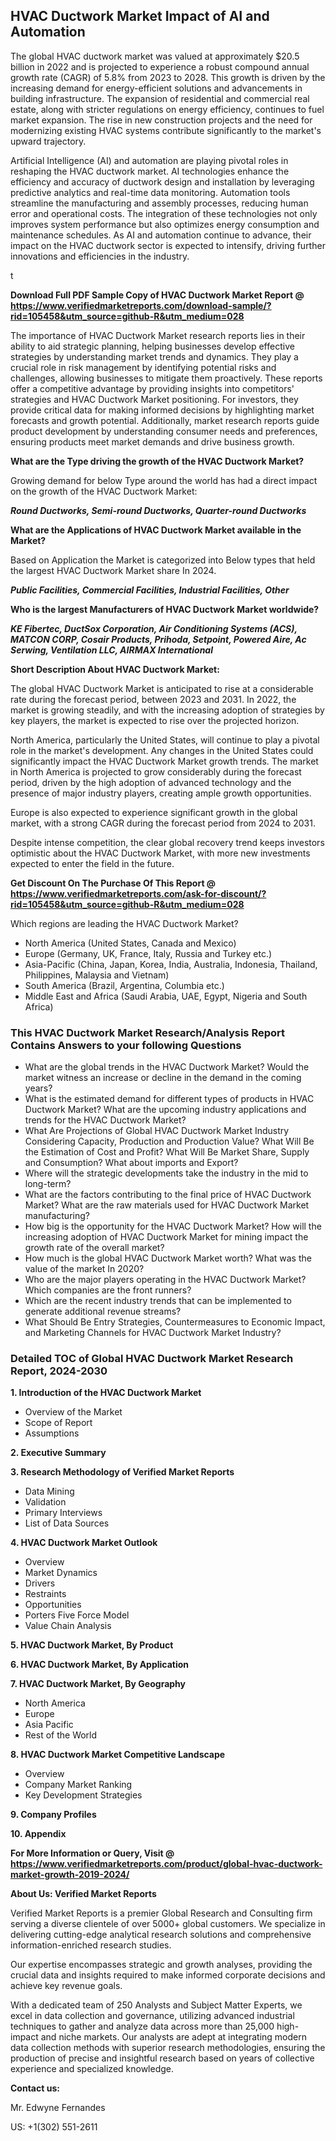 <h2>HVAC Ductwork Market Impact of AI and Automation</h2><p>The global HVAC ductwork market was valued at approximately $20.5 billion in 2022 and is projected to experience a robust compound annual growth rate (CAGR) of 5.8% from 2023 to 2028. This growth is driven by the increasing demand for energy-efficient solutions and advancements in building infrastructure. The expansion of residential and commercial real estate, along with stricter regulations on energy efficiency, continues to fuel market expansion. The rise in new construction projects and the need for modernizing existing HVAC systems contribute significantly to the market's upward trajectory.</p><p>Artificial Intelligence (AI) and automation are playing pivotal roles in reshaping the HVAC ductwork market. AI technologies enhance the efficiency and accuracy of ductwork design and installation by leveraging predictive analytics and real-time data monitoring. Automation tools streamline the manufacturing and assembly processes, reducing human error and operational costs. The integration of these technologies not only improves system performance but also optimizes energy consumption and maintenance schedules. As AI and automation continue to advance, their impact on the HVAC ductwork sector is expected to intensify, driving further innovations and efficiencies in the industry.</p>t</p><p id="" class=""><strong>Download Full PDF Sample Copy of HVAC Ductwork Market Report @ <a href="https://www.verifiedmarketreports.com/download-sample/?rid=105458&utm_source=github-R&utm_medium=028" target="_blank">https://www.verifiedmarketreports.com/download-sample/?rid=105458&utm_source=github-R&utm_medium=028</a></strong></p><p>The importance of&nbsp;HVAC Ductwork Market research reports lies in their ability to aid strategic planning, helping businesses develop effective strategies by understanding market trends and dynamics. They play a crucial role in risk management by identifying potential risks and challenges, allowing businesses to mitigate them proactively. These reports offer a competitive advantage by providing insights into competitors' strategies and HVAC Ductwork Market positioning. For investors, they provide critical data for making informed decisions by highlighting market forecasts and growth potential. Additionally, market research reports guide product development by understanding consumer needs and preferences, ensuring products meet market demands and drive business growth.</p><p><strong>What are the&nbsp;Type driving the growth of the HVAC Ductwork Market?</strong></p><p id="" class="">Growing demand for below Type around the world has had a direct impact on the growth of the HVAC Ductwork Market:</p><em><strong>Round Ductworks, Semi-round Ductworks, Quarter-round Ductworks</strong></em></p><strong>What are the&nbsp;Applications&nbsp;of HVAC Ductwork Market available in the Market?</strong></p><p id="" class="">Based on Application the Market is categorized into Below types that held the largest HVAC Ductwork Market share In 2024.</p><em><strong>Public Facilities, Commercial Facilities, Industrial Facilities, Other</strong></em></p><strong>Who is the largest Manufacturers of HVAC Ductwork Market worldwide?</strong></p><p><em><strong>KE Fibertec, DuctSox Corporation, Air Conditioning Systems (ACS), MATCON CORP, Cosair Products, Prihoda, Setpoint, Powered Aire, Ac Serwing, Ventilation LLC, AIRMAX International</strong></em></p><p id="" class=""><strong>Short Description About HVAC Ductwork Market:</strong></p><p>The global HVAC Ductwork Market is anticipated to rise at a considerable rate during the forecast period, between 2023 and 2031. In 2022, the market is growing steadily, and with the increasing adoption of strategies by key players, the market is expected to rise over the projected horizon.</p><p>North America, particularly the United States, will continue to play a pivotal role in the market's development. Any changes in the United States could significantly impact the HVAC Ductwork Market growth trends. The market in North America is projected to grow considerably during the forecast period, driven by the high adoption of advanced technology and the presence of major industry players, creating ample growth opportunities.</p><p>Europe is also expected to experience significant growth in the global market, with a strong CAGR during the forecast period from 2024 to 2031.</p><p>Despite intense competition, the clear global recovery trend keeps investors optimistic about the HVAC Ductwork Market, with more new investments expected to enter the field in the future.</p><p id="" class=""><strong>Get Discount On The Purchase Of This Report @ <a href="https://www.verifiedmarketreports.com/ask-for-discount/?rid=105458&utm_source=github-R&utm_medium=028" target="_blank">https://www.verifiedmarketreports.com/ask-for-discount/?rid=105458&utm_source=github-R&utm_medium=028</a></strong></p>Which regions are leading the HVAC Ductwork Market?</p><ul><li>North America (United States, Canada and Mexico)</li><li>Europe (Germany, UK, France, Italy, Russia and Turkey etc.)</li><li>Asia-Pacific (China, Japan, Korea, India, Australia, Indonesia, Thailand, Philippines, Malaysia and Vietnam)</li><li>South America (Brazil, Argentina, Columbia etc.)</li><li>Middle East and Africa (Saudi Arabia, UAE, Egypt, Nigeria and South Africa)</li></ul><h3 id="" class="">This HVAC Ductwork Market Research/Analysis Report Contains Answers to your following Questions</h3><ul><li>What are the global trends in the HVAC Ductwork Market? Would the market witness an increase or decline in the demand in the coming years?</li><li>What is the estimated demand for different types of products in HVAC Ductwork Market? What are the upcoming industry applications and trends for the HVAC Ductwork Market?</li><li>What Are Projections of Global HVAC Ductwork Market Industry Considering Capacity, Production and Production Value? What Will Be the Estimation of Cost and Profit? What Will Be Market Share, Supply and Consumption? What about imports and Export?</li><li>Where will the strategic developments take the industry in the mid to long-term?</li><li>What are the factors contributing to the final price of HVAC Ductwork Market? What are the raw materials used for HVAC Ductwork Market manufacturing?</li><li>How big is the opportunity for the HVAC Ductwork Market? How will the increasing adoption of HVAC Ductwork Market for mining impact the growth rate of the overall market?</li><li>How much is the global HVAC Ductwork Market worth? What was the value of the market In 2020?</li><li>Who are the major players operating in the HVAC Ductwork Market? Which companies are the front runners?</li><li>Which are the recent industry trends that can be implemented to generate additional revenue streams?</li><li>What Should Be Entry Strategies, Countermeasures to Economic Impact, and Marketing Channels for HVAC Ductwork Market Industry?</li></ul><h3 id="" class="">Detailed TOC of Global HVAC Ductwork Market Research Report, 2024-2030</h3><p id="" class=""><strong>1. Introduction of the HVAC Ductwork Market</strong></p><ul><li>Overview of the Market</li><li>Scope of Report</li><li>Assumptions</li></ul><p id="" class=""><strong>2. Executive Summary</strong></p><p id="" class=""><strong>3. Research Methodology of Verified Market Reports</strong></p><ul><li>Data Mining</li><li>Validation</li><li>Primary Interviews</li><li>List of Data Sources</li></ul><p id="" class=""><strong>4. HVAC Ductwork Market Outlook</strong></p><ul><li>Overview</li><li>Market Dynamics</li><li>Drivers</li><li>Restraints</li><li>Opportunities</li><li>Porters Five Force Model</li><li>Value Chain Analysis</li></ul><p id="" class=""><strong>5. HVAC Ductwork Market, By Product</strong></p><p id="" class=""><strong>6. HVAC Ductwork Market, By Application</strong></p><p id="" class=""><strong>7. HVAC Ductwork Market, By Geography</strong></p><ul><li>North America</li><li>Europe</li><li>Asia Pacific</li><li>Rest of the World</li></ul><p id="" class=""><strong>8. HVAC Ductwork Market Competitive Landscape</strong></p><ul><li>Overview</li><li>Company Market Ranking</li><li>Key Development Strategies</li></ul><p id="" class=""><strong>9. Company Profiles</strong></p><p id="" class=""><strong>10. Appendix</strong></p><p id="" class=""><strong>For More Information or Query, Visit @ <a href="https://www.verifiedmarketreports.com/product/global-hvac-ductwork-market-growth-2019-2024/" target="_blank">https://www.verifiedmarketreports.com/product/global-hvac-ductwork-market-growth-2019-2024/</a></strong></p><p id="" class=""><strong>About Us: Verified Market Reports</strong></p><p id="" class="">Verified Market Reports is a premier Global Research and Consulting firm serving a diverse clientele of over 5000+ global customers. We specialize in delivering cutting-edge analytical research solutions and comprehensive information-enriched research studies.</p><p id="" class="">Our expertise encompasses strategic and growth analyses, providing the crucial data and insights required to make informed corporate decisions and achieve key revenue goals.</p><p id="" class="">With a dedicated team of 250 Analysts and Subject Matter Experts, we excel in data collection and governance, utilizing advanced industrial techniques to gather and analyze data across more than 25,000 high-impact and niche markets. Our analysts are adept at integrating modern data collection methods with superior research methodologies, ensuring the production of precise and insightful research based on years of collective experience and specialized knowledge.</p><p id="" class=""><strong>Contact us:</strong></p><p id="" class="">Mr. Edwyne Fernandes</p><p id="" class="">US: +1(302) 551-2611</p>